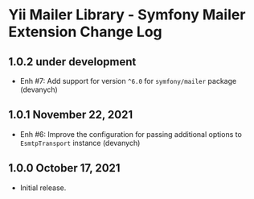 # Yii Mailer Library - Symfony Mailer Extension Change Log

## 1.0.2 under development

- Enh #7: Add support for version `^6.0` for `symfony/mailer` package (devanych)

## 1.0.1 November 22, 2021

- Enh #6: Improve the configuration for passing additional options to `EsmtpTransport` instance (devanych)

## 1.0.0 October 17, 2021

- Initial release.

